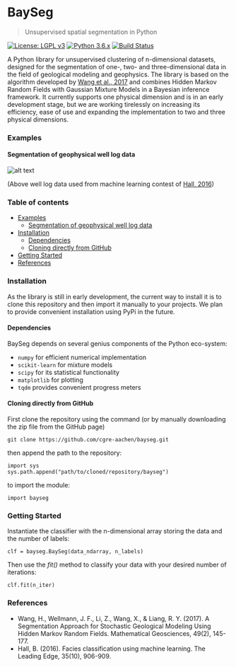 # BaySeg

> Unsupervised spatial segmentation in Python

[![License: LGPL v3](https://img.shields.io/badge/License-LGPL%20v3-blue.svg)]()
[![Python 3.6.x](https://img.shields.io/badge/Python-3.6.x-blue.svg)]()
[![Build Status](https://travis-ci.org/cgre-aachen/bayseg.svg?branch=master)](https://travis-ci.org/cgre-aachen/bayseg)

A Python library for unsupervised clustering of n-dimensional datasets, designed for the segmentation of one-, two- 
and three-dimensional data in the field of geological modeling and geophysics. The library is based on the algorithm 
developed by [Wang et al., 2017](https://link.springer.com/article/10.1007/s11004-016-9663-9) and combines Hidden Markov
Random Fields with Gaussian Mixture Models in a Bayesian inference framework. It currently supports one physical 
dimension and is in an early development stage, but we are working tirelessly on increasing its efficiency, ease of use
and expanding the implementation to two and three physical dimensions.
 
### Examples
#### Segmentation of geophysical well log data
![alt text](data/figures/front_gif.gif)

(Above well log data used from machine learning contest of [Hall, 2016](https://library.seg.org/doi/abs/10.1190/tle35100906.1))

### Table of contents

+ [Examples](#examples)
  - [Segmentation of geophysical well log data](#segmentation-of-geophysical-well-log-data)
+ [Installation](#installation)
  - [Dependencies](#dependencies)
  - [Cloning directly from GitHub](#cloning-directly-from-github)
+ [Getting Started](#getting-started)
+ [References](#references)

### Installation

As the library is still in early development, the current way to install it is to clone this repository
and then import it manually to your projects. We plan to provide convenient installation using PyPi in the future.

#### Dependencies

BaySeg depends on several genius components of the Python eco-system:

* `numpy` for efficient numerical implementation
* `scikit-learn` for mixture models
* `scipy` for its statistical functionality
* `matplotlib` for plotting
* `tqdm` provides convenient progress meters

#### Cloning directly from GitHub

First clone the repository using the command (or by manually downloading the zip file from the GitHub page)

    git clone https://github.com/cgre-aachen/bayseg.git

then append the path to the repository:
    
    import sys
    sys.path.append("path/to/cloned/repository/bayseg")
    
to import the module:

    import bayseg

### Getting Started

Instantiate the classifier with the n-dimensional array storing the data and the number of labels:

    clf = bayseg.BaySeg(data_ndarray, n_labels)
    
Then use the _fit()_ method to classify your data with your desired number of iterations:

    clf.fit(n_iter)

### References

* Wang, H., Wellmann, J. F., Li, Z., Wang, X., & Liang, R. Y. (2017). A Segmentation Approach for Stochastic Geological Modeling Using Hidden Markov Random Fields. Mathematical Geosciences, 49(2), 145-177.
* Hall, B. (2016). Facies classification using machine learning. The Leading Edge, 35(10), 906-909.
